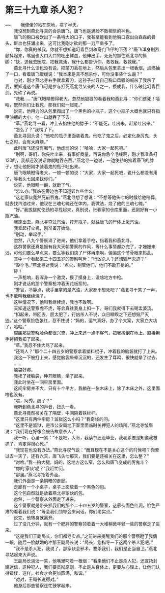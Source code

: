 # 第三十九章 杀人犯？

~~
            　　我傻傻的站在原地，楞了半天。<br>　　我没想到燕北寻真的会杀唐飞，唐飞也是满脸不敢相信的神色。<br>　　唐飞的胸口被砍出了一条特大的口子，我甚至能看到他胸口露出白森森的骨头，鲜血也狂涌出来，这可比我刚才砍的那一刀严重多了。<br>　　“你，你真的杀我，你就不想知道幻青巨剑和奇门飞甲的下落？”唐飞浑身剧烈颤抖起来，嘴里也大口大口的吐出鲜血，他伸出手，死死的抓住燕北寻的裤脚：“快，送我去医院，把我救活，我什么都告诉你，救救我，救救我。”<br>　　燕北寻什么话也没有说，把菜刀丢在地上，然后从包里拿出一根香烟，点燃抽了一口，看着唐飞缓缓说：“我本来是真不想杀你，可你没事装什么逼？”<br>　　也对，刚才燕北寻右手就拿着刀，这孙子扯开自己胸口风骚的喊杀了我杀了我，要知道这个唐飞可是参与打死燕北寻父亲的人之一，换成我，什么破比幻青巨剑，先砍了再说。<br>　　“救我……”唐飞眼睛瞪得老大，忽然他狠狠的看着我和燕北寻：“你们该死！哈哈，既然你们让我死，那我们就一起死。”<br>　　说完，他用力的从包里掏出了一个黑色的小瓶子，这个小瓶子大概也就只有指甲油瓶的大小，他一口就吞了下去。<br>　　“草。”燕北寻一看，冲上去掐住他的脖子：“不能死，吐出来，赶紧吐出来。”<br>　　“怎么了？”我楞了下。<br>　　燕北寻回头说：“他吃的瓶子里面装着鬼，他吃了鬼之后，必定化身厉鬼，头七之时，会有大麻烦。”<br>　　此时唐飞还没有咽气，他虚弱的说：“哈哈，大家一起死吧。”<br>　　“别啊，哥们，你先吐出来，有事好商量，再说你急个毛线啊，刚才我准备打120的，我都还没说话你就瞎吞东西。”燕北寻一边说，一边使劲的掐着唐飞的脖子，想让他把刚才装着鬼的瓶子吐出来。<br>　　唐飞眼睛瞪得老大，一顿一顿的说：“大家，大家一起死吧，说什么都没有用了，等我头七回来找你们。”<br>　　说完，他眼睛一翻，就断了气。<br>　　“怎么办。”我站在旁边也不知道该作些什么。<br>　　“这老家伙竟然死前吞鬼。”燕北寻想了想说：“不想等他头七的时候给他陪葬，就去找汽油过来，他现在三魂七魄还在体内，我做法，烧了他的三魂七魄。”<br>　　“好。”我拔腿就使劲的寻找起来，真别说，张春家的仓库里面，还刚好有一小瓶汽油。<br>　　我跑出去，燕北寻夺过汽油，拧开瓶子，就往唐飞的尸体上泼汽油。<br>　　我拿起打火机，刚准备开始烧。<br>　　“别动，举起手。”<br>　　忽然，八九个警察涌了进来，他们拿着手枪，指着我和燕北寻。<br>　　这群警察还真是拥有我大天朝警察的作风，等什么事情都办完了，才姗姗来迟，可他们要么早点来，要么等我们烧了尸体再来啊，偏偏这个节骨眼来捣乱。<br>　　其中一个看起来二十四五岁的警察呵斥：“行凶杀人？还想毁尸灭迹？”<br>　　“毁个毛。”燕北寻对我说：“点火，别管他们，他们不敢开枪的。”<br>　　砰！<br>　　一声枪响，我浑身一个激灵，摸了摸身上，没啥地方中枪。<br>　　刚才说话的那个警察枪冲着天花板扣的。<br>　　“警官，冷静点，我手里拿的是汽油，大家都不想死吧？”燕北寻干笑了一声，也不敢叫我继续烧了。<br>　　这种情况下，他叫我继续烧，我也不敢啊。<br>　　天知道这警察虎不虎，等会真往我身上扣一下，哥们我就得下去喝孟婆汤。<br>　　“扣起来，带回去，胆太肥了，行凶杀人不说，众目睽睽之下还想毁尸灭迹。”这个警察脸色张红，忍不住说：“妈的，运气真好，办了个大案，大家立大功了，哈哈。”<br>　　周围那些警察脸色都很兴奋，冲上来还一点不客气，把我按倒在地上，直接用手铐把我扣了起来。<br>　　“草。”我忍不住大骂了起来。<br>　　“还骂人？”那个二十四五岁的警察拿着塑料棍子，冲着我的脑袋就打了上来。<br>　　我这一下被打上来，感觉脑袋晕晕沉沉的，还发生了耳鸣，很快就晕了过去。<br>　　……<br>　　脑袋好疼。<br>　　我揉了揉脑袋，睁开眼睛，坐了起来。<br>　　我此时坐在一间牢房里面。<br>　　这间牢房并不大，只有十个平方，我躺在一张木床上，除了木床之外，这里面啥也没有。<br>　　“喂，阿秀，醒了？”<br>　　我听到燕北寻的声音，扭头一看。<br>　　燕北寻竟然被关在了隔壁，中间隔着铁栏杆。<br>　　“这里只有两件牢房？监狱这么小吗？”我奇怪的问。<br>　　“这里不是监狱，是市公安局地下室里面临时关押犯人的场所。”燕北寻皱眉说：“我们现在好像会被告故意杀人。”<br>　　我一听，心里一紧：“不是吧，大哥，我读书还没毕业，我老爹要是知道我被抓了，肯定得担心死。”<br>　　“我现在也没有办法。”燕北寻叹气说：“而且现在不是关心这个的时候吧？你晕过去一天了，还有六天，唐飞头七那天，我们要是还被关在这里，怎么整？”<br>　　“对哈。”我一拍大腿，妈的，这地方这么窄，怎么和唐飞变成的厉鬼斗？<br>　　“你的‘家伙’呢？”我赶忙问。<br>　　“那里。”燕北寻指着外面。<br>　　我们外面是一条阴暗的走廊。<br>　　走廊有一个小桌子，桌子上面放着一个黑色的包。<br>　　这个包自然就是放着燕北寻家伙的包。<br>　　忽然，一个警察从外面走了进来。<br>　　这个警察就是带头抓我们的那个二十四五岁的警察，这家伙面色红润，脸色严肃的看着我们说：“等会我们领导会来问话，你们老实点。”<br>　　说完，他转身就离开。<br>　　过了没几分钟，就有一个肥胖的警察领着着一大堆稍微年轻一些的警察走了进来。<br>　　“这是我们王副局长，你们都老实点。”之前进来提醒我们的那个警察瞪了我俩一眼，随后一脸献媚的冲那王副局长说：“局长，您指导一下这两个杀人犯吧。”<br>　　“我不是杀人犯，我说了，那家伙会邪术，要杀我们，我们是正当自卫。”燕北寻站起来大声说。<br>　　王副局长淡淡一笑，他嘴里叼着一根烟：“看来他们不止是杀人犯，还宣扬封建迷信，这种犯人，我们要贯彻原则，不止是从身体上，更要从心理上，让他们认得错误，这样，社会才会更加圆满，和谐。”<br>　　“对对，王局长说得对。”<br>　　他身后那些警察连忙鼓掌起来。<br>　　
	